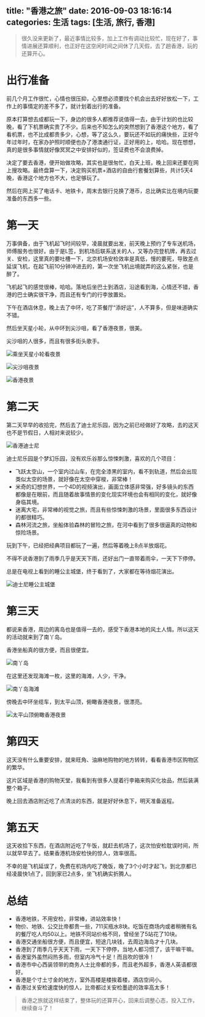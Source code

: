 title: "香港之旅"
date: 2016-09-03 18:16:14
categories: 生活
tags: [生活, 旅行, 香港]
---

> 很久没来更新了，最近事情比较多，加上工作有调动比较忙，现在好了，事情进展还算顺利，也正好在这空闲时间之间休了几天假，去了趟香港，玩的还算开心。

# 出行准备

前几个月工作很忙，心情也很压抑，心里想必须要找个机会出去好好放松一下，工作上的事情定的差不多了，就计划着出行的准备。

原本打算想去成都玩一下，身边的很多人都推荐说值得一去，由于计划的也比较晚，看了下机票确实贵了不少。后来也不知怎么的突然想到了香港这个地方，看了看机票，也不比成都贵多少，心想，等了这么久，要玩还不如玩的痛快些，正好今年过年时，在家办护照时顺便也办了港澳通行证，正好用的上，哈哈。现在想想，真的是很多事情就好像冥冥之中安排好似的，签证费也不会浪费掉。

决定了要去香港，便开始做攻略，其实也是很匆忙，白天上班，晚上回来还要在网上搜攻略。最终盘算一下，决定购买机票+酒店的自由行套餐划算些，共计5天4晚，香港这个地方也不大，也足够玩了。

然后在网上买了电话卡、地铁卡，周末去银行兑换了港币，总比确实比在境内玩要准备的东西多一些。

# 第一天

万事俱备，由于飞机起飞时间较早，凌晨就要出发，前天晚上预约了专车送机场，师傅服务也很好。由于是L签，到机场后联系送关的人，又等办完登机牌，再去过关、安检，这里真的要吐槽一下，北京机场安检效率是真低，慢的要死，导致差点延误飞机，在起飞前10分钟冲进去的，第一次坐飞机出境就弄的这么紧张，也是醉了。

飞机起飞的感觉很棒，哈哈。落地后坐巴士到酒店，沿途看到海，心情还不错，香港的巴士确实很干净，而且还有专门的行李放置处。

下午在酒店休息，晚上去了中环，吃了茶餐厅“添好运”，人不算多，但是味道确实不错。

然后坐天星小轮，从中环到尖沙咀，看了香港夜景，很美。

尖沙咀的人很多，而且有很多街头歌手。

![乘坐天星小轮看夜景](https://kaito-blog-1253469779.cos.ap-beijing.myqcloud.com/HK-TX.JPG)

![尖沙咀夜景](https://kaito-blog-1253469779.cos.ap-beijing.myqcloud.com/HK-Tsim.JPG)

![香港夜景](https://kaito-blog-1253469779.cos.ap-beijing.myqcloud.com/HK-night-view.JPG)

# 第二天

第二天早早的收拾完，然后去了迪士尼乐园，因为之前已经做好了攻略，去的这天也不是节假日，人相对来说较少。

![香港迪士尼](https://kaito-blog-1253469779.cos.ap-beijing.myqcloud.com/HK-Disney.JPG)

迪士尼乐园是个梦幻乐园，没有欢乐谷那么惊悚刺激，喜欢的几个项目：

- 飞跃太空山，一个室内过山车，在完全漆黑的室内，看不到轨道，然后会出现类似太空的场景，就好像在太空中穿梭，非常棒！
- 米奇的幻想世界，一个4D的视频演出，画面立体感非常强，好多镜头的东西都像是在眼前，而且随着故事情景的变化现实环境也会有相同的变化，就好像身临其境。
- 迷离大宅，非常棒的视觉之旅，而且有些惊悚刺激的场景，里面很多东西设计的都很精巧。
- 森林河流之旅，坐船体验森林的冒险之旅，在河中看到了很多很逼真的动物和惊险场景。

玩到下午，已经把经典项目都玩了一遍，然后等着晚上8点半放烟花。

不得不说香港到了雨季几乎是天天下雨，还好出门一直带着雨伞，一天下下停停。

总是在电视上看到的睡公主城堡，终于看到了，大家都在等待烟花演出。

![迪士尼睡公主城堡](https://kaito-blog-1253469779.cos.ap-beijing.myqcloud.com/HK-Disney-tower.JPG)

<!-- more -->

# 第三天

都说来香港，周边的离岛也是值得一去的，感受下香港本地的风土人情。所以这天的活动就来到了南丫岛。

香港坐船真的很方便，而且很便宜。

![南丫岛](https://kaito-blog-1253469779.cos.ap-beijing.myqcloud.com/HK-NYD.JPG)

在这里还发现海滩一枚，这里的海滩，人少，干净。

![南丫岛海滩](https://kaito-blog-1253469779.cos.ap-beijing.myqcloud.com/HK-NYD-beach.JPG)

傍晚去中环坐缆车，到太平山顶，俯瞰香港夜景，很漂亮。

![太平山顶俯瞰香港夜景](https://kaito-blog-1253469779.cos.ap-beijing.myqcloud.com/HK-TPS.JPG)

# 第四天

这天没有什么重要安排，就来旺角、油麻地购物的地方转转，看看香港市区购物区的繁华。

这片区域是香港的购物天堂，我看到有很多人提着行李箱来购买化妆品，然后装满整个箱子。

晚上回去酒店附近吃了点清淡的东西，就是好好休息下，明天准备返程。

# 第五天

这天收拾下东西，在酒店附近吃了午饭，就赶去机场了，这次怕安检耽误时间，所以就早早去了。结果香港机场安检快的惊人，效率很高。

不幸的是飞机延误了，免费在机场内吃了晚饭，晚了3个小时才起飞，到北京都已经凌晨快1点了，回到家已2点多，坐飞机确实折腾人。

# 总结

- 香港地铁，不用安检，非常棒，进站效率快！
- 物价、地铁、公交比帝都贵一些，711买瓶水8块。吃饭在商场内或者稍微有名的餐厅吃人均50以上。地铁不同站价格不同，曾经坐了5站花了10块。
- 香港交通坐船很方便，而且便宜，短途几块钱，去周边海岛才十几块。
- 香港到了雨季几乎天天下雨，一天下下停停，当地人都习惯了，该干嘛干嘛。
- 香港室外虽然闷热多雨，但室内冷气十足！而且吹的很冷！
- 香港市中心西装领带的商务人士比帝都的多，而且老外超多，香港人英语都很好。
- 香港是个寸土寸金的地方，室外高楼是楼挨着楼，酒店空间小。
- 香港过关安检速度快的惊人，比帝都过关安检墨迹的效率高太多！

> 香港之旅就这样结束了，整体玩的还算开心，回来后调整心态，投入工作，继续奋斗了！

